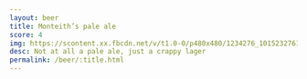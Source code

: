 ```yaml
---
layout: beer
title: Monteith’s pale ale
score: 4
img: https://scontent.xx.fbcdn.net/v/t1.0-0/p480x480/1234276_10152327616288745_1383768960_n.jpg?oh=0b129f87f9ff7e88bce97e328c7c0adc&oe=588F1021
desc: Not at all a pale ale, just a crappy lager
permalink: /beer/:title.html
---
```

